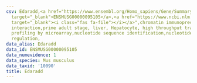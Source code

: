 ```yaml
---
csv: Edaradd,<a href="https://www.ensembl.org/Homo_sapiens/Gene/Summary?db=core;g=ENSMUSG00000095105"
  target="_blank">ENSMUSG00000095105</a>,<a href="https://www.ncbi.nlm.nih.gov/pubmed/23834426"
  target="_blank"><i class="fas fa-file"></i></a>",chromatin immunoprecipitation assay,direct
  interaction,prime adult stage, liver, Hepatocyte, high throughput transcription
  profiling by microarray,nucleotide sequence identification,nucleotide sequence identification,transcriptional
  regulation,
data_alias: Edaradd
data_id: ENSMUSG00000095105
data_numevidence: 1
data_species: Mus musculus
data_taxid: '10090'
title: Edaradd
---
```

